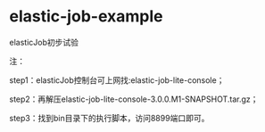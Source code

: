 # elastic-job-example
elasticJob初步试验

注：

step1：elasticJob控制台可上网找:elastic-job-lite-console；

step2：再解压elastic-job-lite-console-3.0.0.M1-SNAPSHOT.tar.gz；

step3：找到bin目录下的执行脚本，访问8899端口即可。
